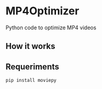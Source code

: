 # MP4Optimizer
Python code to optimize MP4 videos

## How it works


## Requeriments

```pip install moviepy```
